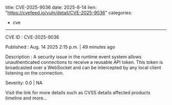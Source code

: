  
title: CVE-2025-9036
date: 2025-8-14
lien: "https://cvefeed.io/vuln/detail/CVE-2025-9036"
categories:
  - cve
---

CVE ID : CVE-2025-9036

Published :  Aug. 14
2025
2:15 p.m. | 49 minutes ago

Description : A security issue in the runtime event system allows unauthenticated connections to receive a reusable API token. This token is broadcasted over a WebSocket and can be intercepted by any local client listening on the connection.

Severity: 0.0 | NA

Visit the link for more details
such as CVSS details
affected products
timeline
and more...

